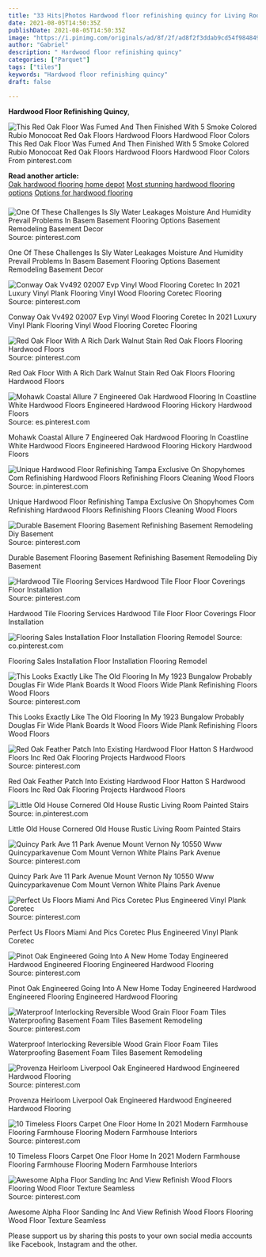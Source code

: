 ```yaml
---
title: "33 Hits|Photos Hardwood floor refinishing quincy for Living Room Design"
date: 2021-08-05T14:50:35Z
publishDate: 2021-08-05T14:50:35Z
image: "https://i.pinimg.com/originals/ad/8f/2f/ad8f2f3ddab9cd54f984849514a74a02.jpg"
author: "Gabriel"
description: " Hardwood floor refinishing quincy"
categories: ["Parquet"]
tags: ["tiles"]
keywords: "Hardwood floor refinishing quincy"
draft: false

---
```

<!-- Head tag Code -->
**Hardwood Floor Refinishing Quincy**, 

![This Red Oak Floor Was Fumed And Then Finished With 5 Smoke Colored Rubio Monocoat Red Oak Floors Hardwood Floors Hardwood Floor Colors](https://i.pinimg.com/originals/49/f6/80/49f680edbb5f0a8ba0c4b598a2a8cb7b.jpg "This Red Oak Floor Was Fumed And Then Finished With 5 Smoke Colored Rubio Monocoat Red Oak Floors Hardwood Floors Hardwood Floor Colors")
This Red Oak Floor Was Fumed And Then Finished With 5 Smoke Colored Rubio Monocoat Red Oak Floors Hardwood Floors Hardwood Floor Colors From pinterest.com

**Read another article:**  
[Oak hardwood flooring home depot](/oak-hardwood-flooring-home-depot/)
[Most stunning hardwood flooring options](/most-stunning-hardwood-flooring-options/)
[Options for hardwood flooring](/options-for-hardwood-flooring/)




### 

 


![One Of These Challenges Is Sly Water Leakages Moisture And Humidity Prevail Problems In Basem Basement Flooring Options Basement Remodeling Basement Decor](https://i.pinimg.com/474x/b0/d6/19/b0d619ab49d0e52db9ce69e2bf0b1f62.jpg "One Of These Challenges Is Sly Water Leakages Moisture And Humidity Prevail Problems In Basem Basement Flooring Options Basement Remodeling Basement Decor")
Source: pinterest.com

One Of These Challenges Is Sly Water Leakages Moisture And Humidity Prevail Problems In Basem Basement Flooring Options Basement Remodeling Basement Decor  

![Conway Oak Vv492 02007 Evp Vinyl Wood Flooring Coretec In 2021 Luxury Vinyl Plank Flooring Vinyl Wood Flooring Coretec Flooring](https://i.pinimg.com/originals/6c/29/41/6c2941ab707ea1d658995297158bffdd.jpg "Conway Oak Vv492 02007 Evp Vinyl Wood Flooring Coretec In 2021 Luxury Vinyl Plank Flooring Vinyl Wood Flooring Coretec Flooring")
Source: pinterest.com

Conway Oak Vv492 02007 Evp Vinyl Wood Flooring Coretec In 2021 Luxury Vinyl Plank Flooring Vinyl Wood Flooring Coretec Flooring  

![Red Oak Floor With A Rich Dark Walnut Stain Red Oak Floors Flooring Hardwood Floors](https://i.pinimg.com/originals/88/a8/4a/88a84a6449c21b02489ff792670b5038.jpg "Red Oak Floor With A Rich Dark Walnut Stain Red Oak Floors Flooring Hardwood Floors")
Source: pinterest.com

Red Oak Floor With A Rich Dark Walnut Stain Red Oak Floors Flooring Hardwood Floors  

![Mohawk Coastal Allure 7 Engineered Oak Hardwood Flooring In Coastline White Hardwood Floors Engineered Hardwood Flooring Hickory Hardwood Floors](https://i.pinimg.com/474x/37/f8/4c/37f84c32365aa86b5f977c19d3326360.jpg "Mohawk Coastal Allure 7 Engineered Oak Hardwood Flooring In Coastline White Hardwood Floors Engineered Hardwood Flooring Hickory Hardwood Floors")
Source: es.pinterest.com

Mohawk Coastal Allure 7 Engineered Oak Hardwood Flooring In Coastline White Hardwood Floors Engineered Hardwood Flooring Hickory Hardwood Floors  

![Unique Hardwood Floor Refinishing Tampa Exclusive On Shopyhomes Com Refinishing Hardwood Floors Refinishing Floors Cleaning Wood Floors](https://i.pinimg.com/originals/fb/e8/6b/fbe86beb8a1b9531a86c8646180ddf86.jpg "Unique Hardwood Floor Refinishing Tampa Exclusive On Shopyhomes Com Refinishing Hardwood Floors Refinishing Floors Cleaning Wood Floors")
Source: in.pinterest.com

Unique Hardwood Floor Refinishing Tampa Exclusive On Shopyhomes Com Refinishing Hardwood Floors Refinishing Floors Cleaning Wood Floors  

![Durable Basement Flooring Basement Refinishing Basement Remodeling Diy Basement](https://i.pinimg.com/564x/76/23/8c/76238c4db9c75b02dee61d78a56be15f--concrete-wood-floor-grey-wood-floors.jpg "Durable Basement Flooring Basement Refinishing Basement Remodeling Diy Basement")
Source: pinterest.com

Durable Basement Flooring Basement Refinishing Basement Remodeling Diy Basement  

![Hardwood Tile Flooring Services Hardwood Tile Floor Floor Coverings Floor Installation](https://i.pinimg.com/originals/76/d5/59/76d559e6007b39a6c6008a852178e6c3.jpg "Hardwood Tile Flooring Services Hardwood Tile Floor Floor Coverings Floor Installation")
Source: pinterest.com

Hardwood Tile Flooring Services Hardwood Tile Floor Floor Coverings Floor Installation  

![Flooring Sales Installation Floor Installation Flooring Remodel](https://i.pinimg.com/originals/35/dc/a3/35dca39628b57d62ab16e7761b9aa771.jpg "Flooring Sales Installation Floor Installation Flooring Remodel")
Source: co.pinterest.com

Flooring Sales Installation Floor Installation Flooring Remodel  

![This Looks Exactly Like The Old Flooring In My 1923 Bungalow Probably Douglas Fir Wide Plank Boards It Wood Floors Wide Plank Refinishing Floors Wood Floors](https://i.pinimg.com/474x/f8/30/8b/f8308b05bbd146ab42bf80c2a074524e.jpg "This Looks Exactly Like The Old Flooring In My 1923 Bungalow Probably Douglas Fir Wide Plank Boards It Wood Floors Wide Plank Refinishing Floors Wood Floors")
Source: pinterest.com

This Looks Exactly Like The Old Flooring In My 1923 Bungalow Probably Douglas Fir Wide Plank Boards It Wood Floors Wide Plank Refinishing Floors Wood Floors  

![Red Oak Feather Patch Into Existing Hardwood Floor Hatton S Hardwood Floors Inc Red Oak Flooring Projects Hardwood Floors](https://i.pinimg.com/originals/cc/f6/5d/ccf65d68bdec2007fa7b728b96d8f7df.jpg "Red Oak Feather Patch Into Existing Hardwood Floor Hatton S Hardwood Floors Inc Red Oak Flooring Projects Hardwood Floors")
Source: pinterest.com

Red Oak Feather Patch Into Existing Hardwood Floor Hatton S Hardwood Floors Inc Red Oak Flooring Projects Hardwood Floors  

![Little Old House Cornered Old House Rustic Living Room Painted Stairs](https://i.pinimg.com/originals/ab/ca/fa/abcafaac8d630646abeff365fccb2648.jpg "Little Old House Cornered Old House Rustic Living Room Painted Stairs")
Source: in.pinterest.com

Little Old House Cornered Old House Rustic Living Room Painted Stairs  

![Quincy Park Ave 11 Park Avenue Mount Vernon Ny 10550 Www Quincyparkavenue Com Mount Vernon White Plains Park Avenue](https://i.pinimg.com/originals/91/4e/70/914e7049589c19a8a4c1be8c61a4bfb3.jpg "Quincy Park Ave 11 Park Avenue Mount Vernon Ny 10550 Www Quincyparkavenue Com Mount Vernon White Plains Park Avenue")
Source: pinterest.com

Quincy Park Ave 11 Park Avenue Mount Vernon Ny 10550 Www Quincyparkavenue Com Mount Vernon White Plains Park Avenue  

![Perfect Us Floors Miami And Pics Coretec Plus Engineered Vinyl Plank Coretec](https://i.pinimg.com/564x/df/22/0e/df220ea760cb01aeafed492c5f1e01fd.jpg "Perfect Us Floors Miami And Pics Coretec Plus Engineered Vinyl Plank Coretec")
Source: pinterest.com

Perfect Us Floors Miami And Pics Coretec Plus Engineered Vinyl Plank Coretec  

![Pinot Oak Engineered Going Into A New Home Today Engineered Hardwood Engineered Flooring Engineered Hardwood Flooring](https://i.pinimg.com/originals/8c/a4/c8/8ca4c8cd1db9fc9058aa7193506a4d8a.jpg "Pinot Oak Engineered Going Into A New Home Today Engineered Hardwood Engineered Flooring Engineered Hardwood Flooring")
Source: pinterest.com

Pinot Oak Engineered Going Into A New Home Today Engineered Hardwood Engineered Flooring Engineered Hardwood Flooring  

![Waterproof Interlocking Reversible Wood Grain Floor Foam Tiles Waterproofing Basement Foam Tiles Basement Remodeling](https://i.pinimg.com/originals/0c/da/02/0cda02c22cff11d5fc8c036a1ae21803.jpg "Waterproof Interlocking Reversible Wood Grain Floor Foam Tiles Waterproofing Basement Foam Tiles Basement Remodeling")
Source: pinterest.com

Waterproof Interlocking Reversible Wood Grain Floor Foam Tiles Waterproofing Basement Foam Tiles Basement Remodeling  

![Provenza Heirloom Liverpool Oak Engineered Hardwood Engineered Hardwood Flooring](https://i.pinimg.com/474x/3d/6f/8d/3d6f8d371f806030856e838ee90d090c.jpg "Provenza Heirloom Liverpool Oak Engineered Hardwood Engineered Hardwood Flooring")
Source: pinterest.com

Provenza Heirloom Liverpool Oak Engineered Hardwood Engineered Hardwood Flooring  

![10 Timeless Floors Carpet One Floor Home In 2021 Modern Farmhouse Flooring Farmhouse Flooring Modern Farmhouse Interiors](https://i.pinimg.com/originals/de/c8/6e/dec86ee792255a45377e0fb663a56152.jpg "10 Timeless Floors Carpet One Floor Home In 2021 Modern Farmhouse Flooring Farmhouse Flooring Modern Farmhouse Interiors")
Source: pinterest.com

10 Timeless Floors Carpet One Floor Home In 2021 Modern Farmhouse Flooring Farmhouse Flooring Modern Farmhouse Interiors  

![Awesome Alpha Floor Sanding Inc And View Refinish Wood Floors Flooring Wood Floor Texture Seamless](https://i.pinimg.com/originals/ad/8f/2f/ad8f2f3ddab9cd54f984849514a74a02.jpg "Awesome Alpha Floor Sanding Inc And View Refinish Wood Floors Flooring Wood Floor Texture Seamless")
Source: pinterest.com

Awesome Alpha Floor Sanding Inc And View Refinish Wood Floors Flooring Wood Floor Texture Seamless  

Please support us by sharing this posts to your own social media accounts like Facebook, Instagram and the other.

